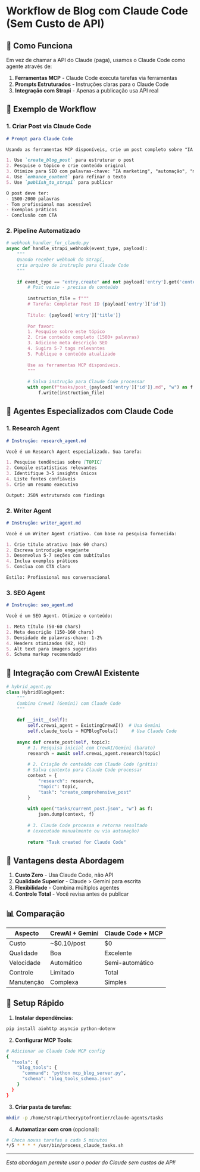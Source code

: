 # Workflow de Blog com Claude Code (Sem Custo de API)

## 🎯 Como Funciona

Em vez de chamar a API do Claude (paga), usamos o Claude Code como agente através de:

1. **Ferramentas MCP** - Claude Code executa tarefas via ferramentas
2. **Prompts Estruturados** - Instruções claras para o Claude Code
3. **Integração com Strapi** - Apenas a publicação usa API real

## 📝 Exemplo de Workflow

### 1. Criar Post via Claude Code

```markdown
# Prompt para Claude Code

Usando as ferramentas MCP disponíveis, crie um post completo sobre "IA no Marketing Digital":

1. Use `create_blog_post` para estruturar o post
2. Pesquise o tópico e crie conteúdo original
3. Otimize para SEO com palavras-chave: "IA marketing", "automação", "marketing digital"
4. Use `enhance_content` para refinar o texto
5. Use `publish_to_strapi` para publicar

O post deve ter:
- 1500-2000 palavras
- Tom profissional mas acessível
- Exemplos práticos
- Conclusão com CTA
```

### 2. Pipeline Automatizado

```python
# webhook_handler_for_claude.py
async def handle_strapi_webhook(event_type, payload):
    """
    Quando receber webhook do Strapi, 
    cria arquivo de instrução para Claude Code
    """
    
    if event_type == "entry.create" and not payload['entry'].get('content'):
        # Post vazio - precisa de conteúdo
        
        instruction_file = f"""
        # Tarefa: Completar Post ID {payload['entry']['id']}
        
        Título: {payload['entry']['title']}
        
        Por favor:
        1. Pesquise sobre este tópico
        2. Crie conteúdo completo (1500+ palavras)
        3. Adicione meta descrição SEO
        4. Sugira 5-7 tags relevantes
        5. Publique o conteúdo atualizado
        
        Use as ferramentas MCP disponíveis.
        """
        
        # Salva instrução para Claude Code processar
        with open(f"tasks/post_{payload['entry']['id']}.md", "w") as f:
            f.write(instruction_file)
```

## 🤖 Agentes Especializados com Claude Code

### 1. **Research Agent**
```markdown
# Instrução: research_agent.md

Você é um Research Agent especializado. Sua tarefa:

1. Pesquise tendências sobre [TOPIC]
2. Compile estatísticas relevantes
3. Identifique 3-5 insights únicos
4. Liste fontes confiáveis
5. Crie um resumo executivo

Output: JSON estruturado com findings
```

### 2. **Writer Agent**
```markdown
# Instrução: writer_agent.md

Você é um Writer Agent criativo. Com base na pesquisa fornecida:

1. Crie título atrativo (máx 60 chars)
2. Escreva introdução engajante
3. Desenvolva 5-7 seções com subtítulos
4. Inclua exemplos práticos
5. Conclua com CTA claro

Estilo: Profissional mas conversacional
```

### 3. **SEO Agent**
```markdown
# Instrução: seo_agent.md

Você é um SEO Agent. Otimize o conteúdo:

1. Meta título (50-60 chars)
2. Meta descrição (150-160 chars)
3. Densidade de palavras-chave: 1-2%
4. Headers otimizados (H2, H3)
5. Alt text para imagens sugeridas
6. Schema markup recomendado
```

## 🔄 Integração com CrewAI Existente

```python
# hybrid_agent.py
class HybridBlogAgent:
    """
    Combina CrewAI (Gemini) com Claude Code
    """
    
    def __init__(self):
        self.crewai_agent = ExistingCrewAI()  # Usa Gemini
        self.claude_tools = MCPBlogTools()     # Usa Claude Code
    
    async def create_post(self, topic):
        # 1. Pesquisa inicial com CrewAI/Gemini (barato)
        research = await self.crewai_agent.research(topic)
        
        # 2. Criação de conteúdo com Claude Code (grátis)
        # Salva contexto para Claude Code processar
        context = {
            "research": research,
            "topic": topic,
            "task": "create_comprehensive_post"
        }
        
        with open("tasks/current_post.json", "w") as f:
            json.dump(context, f)
        
        # 3. Claude Code processa e retorna resultado
        # (executado manualmente ou via automação)
        
        return "Task created for Claude Code"
```

## 🚀 Vantagens desta Abordagem

1. **Custo Zero** - Usa Claude Code, não API
2. **Qualidade Superior** - Claude > Gemini para escrita
3. **Flexibilidade** - Combina múltiplos agentes
4. **Controle Total** - Você revisa antes de publicar

## 📊 Comparação

| Aspecto | CrewAI + Gemini | Claude Code + MCP |
|---------|----------------|-------------------|
| Custo | ~$0.10/post | $0 |
| Qualidade | Boa | Excelente |
| Velocidade | Automático | Semi-automático |
| Controle | Limitado | Total |
| Manutenção | Complexa | Simples |

## 🔧 Setup Rápido

1. **Instalar dependências**:
```bash
pip install aiohttp asyncio python-dotenv
```

2. **Configurar MCP Tools**:
```bash
# Adicionar ao Claude Code MCP config
{
  "tools": {
    "blog_tools": {
      "command": "python mcp_blog_server.py",
      "schema": "blog_tools_schema.json"
    }
  }
}
```

3. **Criar pasta de tarefas**:
```bash
mkdir -p /home/strapi/thecryptofrontier/claude-agents/tasks
```

4. **Automatizar com cron** (opcional):
```bash
# Checa novas tarefas a cada 5 minutos
*/5 * * * * /usr/bin/process_claude_tasks.sh
```

---

*Esta abordagem permite usar o poder do Claude sem custos de API!*